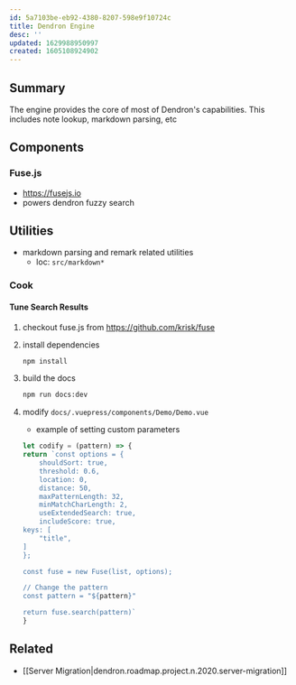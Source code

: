 ```yaml
---
id: 5a7103be-eb92-4380-8207-598e9f10724c
title: Dendron Engine
desc: ''
updated: 1629988950997
created: 1605108924902
---
```


## Summary
The engine provides the core of most of Dendron's capabilities. This includes note lookup, markdown parsing, etc

## Components

### Fuse.js

- https://fusejs.io
- powers dendron fuzzy search

## Utilities
- markdown parsing and remark related utilities
   - loc: `src/markdown*`

### Cook

#### Tune Search Results

1. checkout fuse.js from <https://github.com/krisk/fuse>
2. install dependencies 
   ```bash
   npm install
   ```
3. build the docs
   ```bash
   npm run docs:dev
   ```
4. modify `docs/.vuepress/components/Demo/Demo.vue`

   - example of setting custom parameters

   ```js
   let codify = (pattern) => {
   return `const options = {
       shouldSort: true,
       threshold: 0.6,
       location: 0,
       distance: 50,
       maxPatternLength: 32,
       minMatchCharLength: 2,
       useExtendedSearch: true,
       includeScore: true,
   keys: [
       "title",
   ]
   };

   const fuse = new Fuse(list, options);

   // Change the pattern
   const pattern = "${pattern}"

   return fuse.search(pattern)`
   }
   ```

## Related

- [[Server Migration|dendron.roadmap.project.n.2020.server-migration]]

